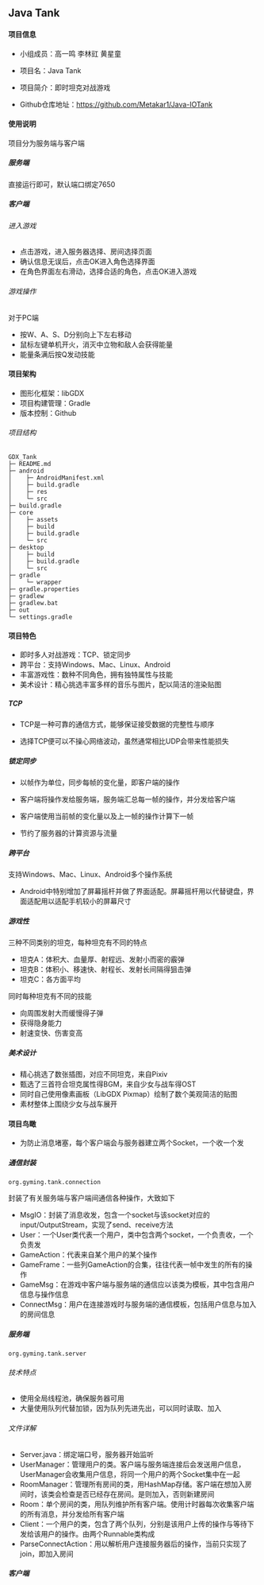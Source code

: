 ## Java Tank

#### 项目信息

- 小组成员：高一鸣 李林豇 黄星童

- 项目名：Java Tank
- 项目简介：即时坦克对战游戏
- Github仓库地址：https://github.com/Metakar1/Java-IOTank

#### 使用说明

项目分为服务端与客户端

##### 服务端

直接运行即可，默认端口绑定7650

##### 客户端

###### 进入游戏

- 点击游戏，进入服务器选择、房间选择页面
- 确认信息无误后，点击OK进入角色选择界面
- 在角色界面左右滑动，选择合适的角色，点击OK进入游戏

###### 游戏操作

对于PC端

- 按W、A、S、D分别向上下左右移动
- 鼠标左键单机开火，消灭中立物和敌人会获得能量
- 能量条满后按Q发动技能

#### 项目架构

- 图形化框架：libGDX
- 项目构建管理：Gradle
- 版本控制：Github

###### 项目结构

```
GDX_Tank
├─ README.md
├─ android
│    ├─ AndroidManifest.xml
│    ├─ build.gradle
│    ├─ res
│    └─ src
├─ build.gradle
├─ core
│    ├─ assets
│    ├─ build
│    ├─ build.gradle
│    └─ src
├─ desktop
│    ├─ build
│    ├─ build.gradle
│    └─ src
├─ gradle
│    └─ wrapper
├─ gradle.properties
├─ gradlew
├─ gradlew.bat
├─ out
└─ settings.gradle

```

#### 项目特色

- 即时多人对战游戏：TCP、锁定同步
- 跨平台：支持Windows、Mac、Linux、Android
- 丰富游戏性：数种不同角色，拥有独特属性与技能
- 美术设计：精心挑选丰富多样的音乐与图片，配以简洁的渲染贴图

##### TCP

- TCP是一种可靠的通信方式，能够保证接受数据的完整性与顺序

- 选择TCP便可以不操心网络波动，虽然通常相比UDP会带来性能损失

##### 锁定同步

- 以帧作为单位，同步每帧的变化量，即客户端的操作

- 客户端将操作发给服务端，服务端汇总每一帧的操作，并分发给客户端
- 客户端使用当前帧的变化量以及上一帧的操作计算下一帧
- 节约了服务器的计算资源与流量

##### 跨平台

支持Windows、Mac、Linux、Android多个操作系统

- Android中特别增加了屏幕摇杆并做了界面适配。屏幕摇杆用以代替键盘，界面适配用以适配手机较小的屏幕尺寸

##### 游戏性

三种不同类别的坦克，每种坦克有不同的特点

- 坦克A：体积大、血量厚、射程远、发射小而密的霰弹
- 坦克B：体积小、移速快、射程长、发射长间隔得狙击弹
- 坦克C：各方面平均

同时每种坦克有不同的技能

- 向周围发射大而缓慢得子弹
- 获得隐身能力
- 射速变快、伤害变高

##### 美术设计

- 精心挑选了数张插图，对应不同坦克，来自Pixiv
- 甄选了三首符合坦克属性得BGM，来自少女与战车得OST
- 同时自己使用像素画板（LibGDX Pixmap）绘制了数个美观简洁的贴图
- 素材整体上围绕少女与战车展开

#### 项目鸟瞰

- 为防止消息堵塞，每个客户端会与服务器建立两个Socket，一个收一个发

##### 通信封装

`org.gyming.tank.connection`

封装了有关服务端与客户端间通信各种操作，大致如下

- MsgIO：封装了消息收发，包含一个socket与该socket对应的input/OutputStream，实现了send、receive方法
- User：一个User类代表一个用户，类中包含两个socket，一个负责收，一个负责发
- GameAction：代表来自某个用户的某个操作
- GameFrame：一些列GameAction的合集，往往代表一帧中发生的所有的操作
- GameMsg：在游戏中客户端与服务端的通信应以该类为模板，其中包含用户信息与操作信息
- ConnectMsg：用户在连接游戏时与服务端的通信模板，包括用户信息与加入的房间信息

##### 服务端

`org.gyming.tank.server`

###### 技术特点

- 使用全局线程池，确保服务器可用
- 大量使用队列代替加锁，因为队列先进先出，可以同时读取、加入

###### 文件详解

- Server.java：绑定端口号，服务器开始监听
- UserManager：管理用户的类。客户端与服务端连接后会发送用户信息，UserManager会收集用户信息，将同一个用户的两个Socket集中在一起
- RoomManager：管理所有房间的类，用HashMap存储。客户端在想加入房间时，该类会检查是否已经存在房间。是则加入，否则新建房间
- Room：单个房间的类，用队列维护所有客户端。使用计时器每次收集客户端的所有消息，并分发给所有客户端
- Client：一个用户的类，包含了两个队列，分别是该用户上传的操作与等待下发给该用户的操作。由两个Runnable类构成
- ParseConnectAction：用以解析用户连接服务器后的操作，当前只实现了join，即加入房间

##### 客户端

